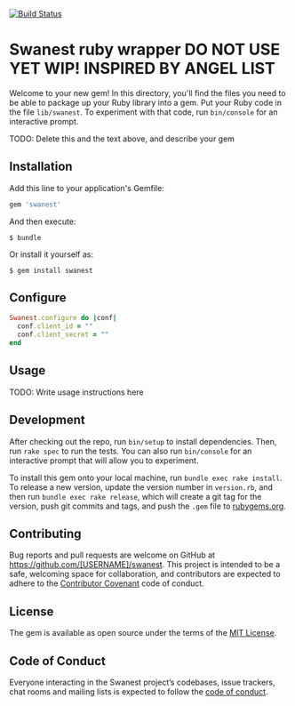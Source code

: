 [![Build Status](https://travis-ci.org/kjakub/swanest.svg?branch=master)](https://travis-ci.org/kjakub/swanest)

# Swanest ruby wrapper DO NOT USE YET WIP! INSPIRED BY ANGEL LIST

Welcome to your new gem! In this directory, you'll find the files you need to be able to package up your Ruby library into a gem. Put your Ruby code in the file `lib/swanest`. To experiment with that code, run `bin/console` for an interactive prompt.

TODO: Delete this and the text above, and describe your gem

## Installation

Add this line to your application's Gemfile:

```ruby
gem 'swanest'
```

And then execute:

    $ bundle

Or install it yourself as:

    $ gem install swanest

## Configure

```ruby
Swanest.configure do |conf|
  conf.client_id = ""
  conf.client_secret = ""
end
```

## Usage

TODO: Write usage instructions here

## Development

After checking out the repo, run `bin/setup` to install dependencies. Then, run `rake spec` to run the tests. You can also run `bin/console` for an interactive prompt that will allow you to experiment.

To install this gem onto your local machine, run `bundle exec rake install`. To release a new version, update the version number in `version.rb`, and then run `bundle exec rake release`, which will create a git tag for the version, push git commits and tags, and push the `.gem` file to [rubygems.org](https://rubygems.org).

## Contributing

Bug reports and pull requests are welcome on GitHub at https://github.com/[USERNAME]/swanest. This project is intended to be a safe, welcoming space for collaboration, and contributors are expected to adhere to the [Contributor Covenant](http://contributor-covenant.org) code of conduct.

## License

The gem is available as open source under the terms of the [MIT License](https://opensource.org/licenses/MIT).

## Code of Conduct

Everyone interacting in the Swanest project’s codebases, issue trackers, chat rooms and mailing lists is expected to follow the [code of conduct](https://github.com/[USERNAME]/swanest/blob/master/CODE_OF_CONDUCT.md).
